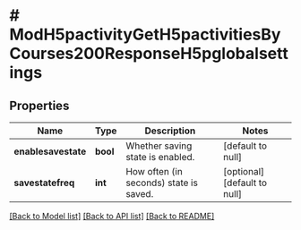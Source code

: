 # # ModH5pactivityGetH5pactivitiesByCourses200ResponseH5pglobalsettings

## Properties

Name | Type | Description | Notes
------------ | ------------- | ------------- | -------------
**enablesavestate** | **bool** | Whether saving state is enabled. | [default to null]
**savestatefreq** | **int** | How often (in seconds) state is saved. | [optional] [default to null]

[[Back to Model list]](../../README.md#models) [[Back to API list]](../../README.md#endpoints) [[Back to README]](../../README.md)
